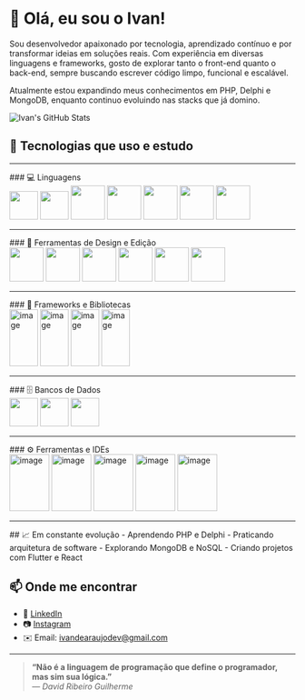 # 👋 Olá, eu sou o Ivan!

Sou desenvolvedor apaixonado por tecnologia, aprendizado contínuo e por transformar ideias em soluções reais. Com experiência em diversas linguagens e frameworks, gosto de explorar tanto o front-end quanto o back-end, sempre buscando escrever código limpo, funcional e escalável.

Atualmente estou expandindo meus conhecimentos em PHP, Delphi e MongoDB, enquanto continuo evoluindo nas stacks que já domino.

![Ivan's GitHub Stats](https://github-readme-stats.vercel.app/api?username=ivan-dev&show_icons=true&theme=radical)

## 🚀 Tecnologias que uso e estudo 
<hr>
### 💻 Linguagens <br>
<img width="50" src="https://github.com/user-attachments/assets/e74f5ee9-28fd-403c-a7ce-0d4ca41216e5" />
<img width="50" src="https://github.com/user-attachments/assets/53ce09a2-03f0-465f-a9ba-6e2434719ac4" "/>
<img width="60" src="https://github.com/user-attachments/assets/32b6fca7-847d-4904-a4f6-f46d5e100d2d" />
<img width="60" src="https://github.com/user-attachments/assets/8f3e31dd-2ea4-40d1-b546-d693dcefa26c" />
<img width="60" src="https://github.com/user-attachments/assets/9ae0b00a-d9ca-442e-bee6-eede3895ef29" />
<img width="60" src="https://github.com/user-attachments/assets/bd967273-d1c9-4cdd-89a3-5d5acc26659e" />
<img width="60" src="https://github.com/user-attachments/assets/99745186-84fa-4a3a-9e0d-3276e339d625" />

<hr>
### 📲 Ferramentas de Design e Edição <br>
<img width="60" src="https://github.com/user-attachments/assets/ee723523-2ca6-4b9b-80e0-93971350b52f" />
<img width="60" src="https://github.com/user-attachments/assets/8baf68ed-e6c3-41e4-8674-424f32c7407c" />
<img width="60" src="https://github.com/user-attachments/assets/0bf737f8-6d16-4171-8c4b-5b80b0d03d78" />
<img width="60" src="https://github.com/user-attachments/assets/7194ee46-5afb-4c84-b253-f5aa18594efd" />
<img width="60" src="https://github.com/user-attachments/assets/7b2f85b7-a547-4e1e-9b7e-db0323cee182" />
<img width="60" src="https://github.com/user-attachments/assets/17a1fe17-faa0-4ae4-ae50-3201a4997cb2" />


<hr>
### 📱 Frameworks e Bibliotecas <br>
<img width="50" height="100" alt="image" src="https://github.com/user-attachments/assets/883ed428-de48-4085-932d-aa87ea73fc6d" />
<img width="50" height="100" alt="image" src="https://github.com/user-attachments/assets/a701577b-12bc-4798-a00a-8a6fc94819fe" />
<img width="50" height="100" alt="image" src="https://github.com/user-attachments/assets/e65481c3-549b-4401-b629-b72266a74faa" />
<img width="50" height="100" alt="image" src="https://github.com/user-attachments/assets/9e310372-3e6d-44a3-a089-1294f87c8b44" />



<hr>
### 🗄️ Bancos de Dados <br>
<img width="50" src="https://github.com/user-attachments/assets/bdd8bfc0-b2f1-4969-ad30-76458366f96c" />
<img width="50" src="https://github.com/user-attachments/assets/e4b41c2c-c284-4e6f-9565-7f497350b14e" />
<img width="50" src="https://github.com/user-attachments/assets/2fbf148e-3b86-46ad-82d3-10d9a8c7bdc9" />


<hr>
### ⚙️ Ferramentas e IDEs <br>
<img width="70" height="100" alt="image" src="https://github.com/user-attachments/assets/1d2df8b5-e49f-4ff4-a5c7-2d968a38312e" />
<img width="70" height="100" alt="image" src="https://github.com/user-attachments/assets/8c7c0012-6698-4861-868c-5e5c3cea9fdc" />
<img width="70" height="100" alt="image" src="https://github.com/user-attachments/assets/08cc0022-07a2-4e65-9414-383f1beb5b5d" />
<img width="70" height="100" alt="image" src="https://github.com/user-attachments/assets/34bcec29-92d3-4ae8-b8eb-e85a52f32dec" />
<img width="70" height="100" alt="image" src="https://github.com/user-attachments/assets/09a3849f-f874-4943-8244-bf1371c68668" />


<hr>
## 📈 Em constante evolução
- Aprendendo PHP e Delphi
- Praticando arquitetura de software
- Explorando MongoDB e NoSQL
- Criando projetos com Flutter e React

## 📫 Onde me encontrar
- 💼 [LinkedIn](www.linkedin.com/in/ivan-de-araújo-48382a330)
- 📷 [Instagram](https://www.instagram.com/user.dev.xs/)
- ✉️ Email: ivandearaujodev@gmail.com

---

> **“Não é a linguagem de programação que define o programador, mas sim sua lógica.”**  
> — *David Ribeiro Guilherme*
<!---
IvandearaujoBs/IvandearaujoBs is a ✨ special ✨ repository because its `README.md` (this file) appears on your GitHub profile.
You can click the Preview link to take a look at your changes.
--->
